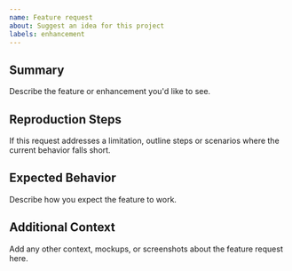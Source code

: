 ```yaml
---
name: Feature request
about: Suggest an idea for this project
labels: enhancement
---
```


## Summary
Describe the feature or enhancement you'd like to see.

## Reproduction Steps
If this request addresses a limitation, outline steps or scenarios where the current behavior falls short.

## Expected Behavior
Describe how you expect the feature to work.

## Additional Context
Add any other context, mockups, or screenshots about the feature request here.
